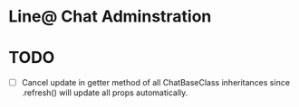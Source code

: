 # Line@ Chat Adminstration

# TODO

- [ ] Cancel update in getter method of all ChatBaseClass inheritances since .refresh() will update all props automatically.
